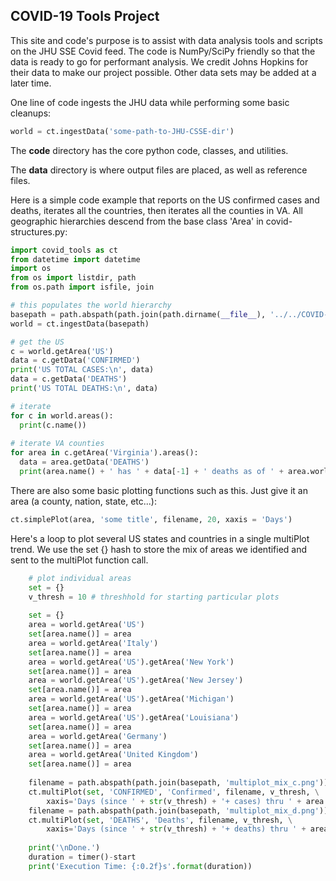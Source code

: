 <h2>COVID-19 Tools Project</h2>

This site and code's purpose is to assist with data analysis tools and scripts on the JHU SSE Covid feed.  The code is NumPy/SciPy friendly so that the data is ready to go for performant analysis.  We credit Johns Hopkins for their data to make our project possible.  Other data sets may be added at a later time.<br>

One line of code ingests the JHU data while performing some basic cleanups:

```python
world = ct.ingestData('some-path-to-JHU-CSSE-dir')
```

The <b>code</b> directory has the core python code, classes, and utilities.<br>

The <b>data</b> directory is where output files are placed, as well as reference files.<br>

Here is a simple code example that reports on the US confirmed cases and deaths, iterates all the countries, then iterates all the counties in VA.  All geographic hierarchies descend from the base class 'Area' in covid-structures.py:

```python
import covid_tools as ct
from datetime import datetime
import os
from os import listdir, path
from os.path import isfile, join

# this populates the world hierarchy
basepath = path.abspath(path.join(path.dirname(__file__), '../../COVID-19/csse_covid_19_data/csse_covid_19_time_series/'))
world = ct.ingestData(basepath)

# get the US
c = world.getArea('US')
data = c.getData('CONFIRMED')
print('US TOTAL CASES:\n', data)
data = c.getData('DEATHS')
print('US TOTAL DEATHS:\n', data)

# iterate
for c in world.areas():
  print(c.name())
 
# iterate VA counties
for area in c.getArea('Virginia').areas():
  data = area.getData('DEATHS')
  print(area.name() + ' has ' + data[-1] + ' deaths as of ' + area.world.getDates()[-1].strftime('%m/%d/%Y') + '...')
```

There are also some basic plotting functions such as this.  Just give it an area (a county, nation, state, etc...):

```python
ct.simplePlot(area, 'some title', filename, 20, xaxis = 'Days')
```

Here's a loop to plot several US states and countries in a single multiPlot trend.  We use the set {} hash to store the mix of areas we identified and sent to the multiPlot function call.

```python
	# plot individual areas
	set = {}
	v_thresh = 10 # threshhold for starting particular plots
	
	set = {}
	area = world.getArea('US')
	set[area.name()] = area
	area = world.getArea('Italy')
	set[area.name()] = area
	area = world.getArea('US').getArea('New York')
	set[area.name()] = area
	area = world.getArea('US').getArea('New Jersey')
	set[area.name()] = area
	area = world.getArea('US').getArea('Michigan')
	set[area.name()] = area
	area = world.getArea('US').getArea('Louisiana')
	set[area.name()] = area
	area = world.getArea('Germany')
	set[area.name()] = area
	area = world.getArea('United Kingdom')
	set[area.name()] = area
	
	filename = path.abspath(path.join(basepath, 'multiplot_mix_c.png'))
	ct.multiPlot(set, 'CONFIRMED', 'Confirmed', filename, v_thresh, \
		xaxis='Days (since ' + str(v_thresh) + '+ cases) thru ' + area.world.getDates()[-1].strftime('%m/%d/%Y'), overlay=['avg'])
	filename = path.abspath(path.join(basepath, 'multiplot_mix_d.png'))
	ct.multiPlot(set, 'DEATHS', 'Deaths', filename, v_thresh, \
		xaxis='Days (since ' + str(v_thresh) + '+ deaths) thru ' + area.world.getDates()[-1].strftime('%m/%d/%Y'), overlay=['avg'])
	
	print('\nDone.')
	duration = timer()-start
	print('Execution Time: {:0.2f}s'.format(duration))
```
